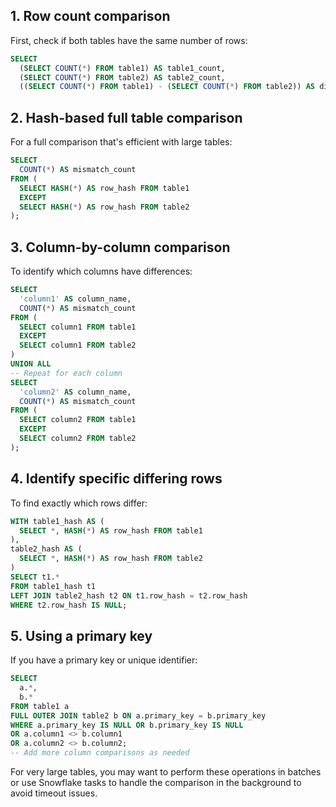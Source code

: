 
## 1. Row count comparison
First, check if both tables have the same number of rows:

```sql
SELECT 
  (SELECT COUNT(*) FROM table1) AS table1_count,
  (SELECT COUNT(*) FROM table2) AS table2_count,
  ((SELECT COUNT(*) FROM table1) - (SELECT COUNT(*) FROM table2)) AS difference;
```

## 2. Hash-based full table comparison
For a full comparison that's efficient with large tables:

```sql
SELECT 
  COUNT(*) AS mismatch_count
FROM (
  SELECT HASH(*) AS row_hash FROM table1
  EXCEPT
  SELECT HASH(*) AS row_hash FROM table2
);
```

## 3. Column-by-column comparison
To identify which columns have differences:

```sql
SELECT 
  'column1' AS column_name,
  COUNT(*) AS mismatch_count
FROM (
  SELECT column1 FROM table1
  EXCEPT
  SELECT column1 FROM table2
)
UNION ALL
-- Repeat for each column
SELECT 
  'column2' AS column_name,
  COUNT(*) AS mismatch_count
FROM (
  SELECT column2 FROM table1
  EXCEPT
  SELECT column2 FROM table2
);
```

## 4. Identify specific differing rows
To find exactly which rows differ:

```sql
WITH table1_hash AS (
  SELECT *, HASH(*) AS row_hash FROM table1
),
table2_hash AS (
  SELECT *, HASH(*) AS row_hash FROM table2
)
SELECT t1.* 
FROM table1_hash t1
LEFT JOIN table2_hash t2 ON t1.row_hash = t2.row_hash
WHERE t2.row_hash IS NULL;
```

## 5. Using a primary key
If you have a primary key or unique identifier:

```sql
SELECT 
  a.*,
  b.*
FROM table1 a
FULL OUTER JOIN table2 b ON a.primary_key = b.primary_key
WHERE a.primary_key IS NULL OR b.primary_key IS NULL
OR a.column1 <> b.column1 
OR a.column2 <> b.column2;
-- Add more column comparisons as needed
```

For very large tables, you may want to perform these operations in batches or use Snowflake tasks to handle the comparison in the background to avoid timeout issues.
